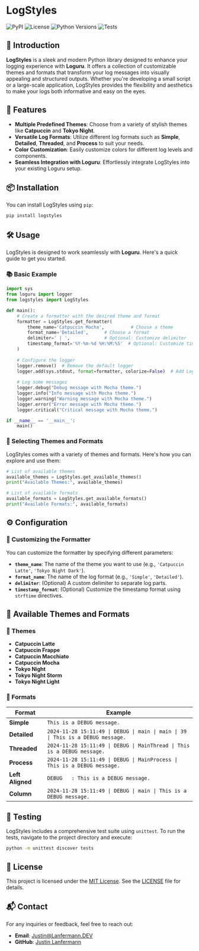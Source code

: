 # LogStyles

![PyPI](https://img.shields.io/pypi/v/logstyles)
![License](https://img.shields.io/pypi/l/logstyles)
![Python Versions](https://img.shields.io/pypi/pyversions/logstyles)
![Tests](https://github.com/jaylann/logstyles/actions/workflows/python-app.yml/badge.svg)


## 🌟 Introduction

**LogStyles** is a sleek and modern Python library designed to enhance your logging experience with **Loguru**. It offers a collection of customizable themes and formats that transform your log messages into visually appealing and structured outputs. Whether you're developing a small script or a large-scale application, LogStyles provides the flexibility and aesthetics to make your logs both informative and easy on the eyes.

## 🚀 Features

- **Multiple Predefined Themes**: Choose from a variety of stylish themes like **Catpuccin** and **Tokyo Night**.
- **Versatile Log Formats**: Utilize different log formats such as **Simple**, **Detailed**, **Threaded**, and **Process** to suit your needs.
- **Color Customization**: Easily customize colors for different log levels and components.
- **Seamless Integration with Loguru**: Effortlessly integrate LogStyles into your existing Loguru setup.

## 📦 Installation

You can install LogStyles using `pip`:

```bash
pip install logstyles
```

## 🛠️ Usage

LogStyles is designed to work seamlessly with **Loguru**. Here's a quick guide to get you started.

### 📚 Basic Example

```python
import sys
from loguru import logger
from logstyles import LogStyles

def main():
    # Create a formatter with the desired theme and format
    formatter = LogStyles.get_formatter(
        theme_name='Catpuccin Mocha',          # Choose a theme
        format_name='Detailed',      # Choose a format
        delimiter=' | ',             # Optional: Customize delimiter
        timestamp_format='%Y-%m-%d %H:%M:%S'  # Optional: Customize timestamp format
    )
    
    # Configure the logger
    logger.remove()  # Remove the default logger
    logger.add(sys.stdout, format=formatter, colorize=False)  # Add LogStyles formatter
    
    # Log some messages
    logger.debug("Debug message with Mocha theme.")
    logger.info("Info message with Mocha theme.")
    logger.warning("Warning message with Mocha theme.")
    logger.error("Error message with Mocha theme.")
    logger.critical("Critical message with Mocha theme.")

if __name__ == '__main__':
    main()
```

### 🎨 Selecting Themes and Formats

LogStyles comes with a variety of themes and formats. Here's how you can explore and use them:

```python
# List of available themes
available_themes = LogStyles.get_available_themes()
print("Available Themes:", available_themes)

# List of available formats
available_formats = LogStyles.get_available_formats()
print("Available Formats:", available_formats)
```

## ⚙️ Configuration

### 🔧 Customizing the Formatter

You can customize the formatter by specifying different parameters:

- **`theme_name`**: The name of the theme you want to use (e.g., `'Catpuccin Latte'`, `'Tokyo Night Dark'`).
- **`format_name`**: The name of the log format (e.g., `'Simple'`, `'Detailed'`).
- **`delimiter`**: (Optional) A custom delimiter to separate log parts.
- **`timestamp_format`**: (Optional) Customize the timestamp format using `strftime` directives.


## 📂 Available Themes and Formats

### 🎨 Themes

- **Catpuccin Latte**
- **Catpuccin Frappe**
- **Catpuccin Macchiato**
- **Catpuccin Mocha**
- **Tokyo Night**
- **Tokyo Night Storm**
- **Tokyo Night Light**

### 📝 Formats

| **Format**       | **Example**                                                                                                                     |
|------------------|---------------------------------------------------------------------------------------------------------------------------------|
| **Simple**       | `This is a DEBUG message.`                                                                                                      |
| **Detailed**     | `2024-11-28 15:11:49 \| DEBUG \| main \| main \| 39 \| This is a DEBUG message.`                                             |
| **Threaded**     | `2024-11-28 15:11:49 \| DEBUG \| MainThread \| This is a DEBUG message.`                                                   |
| **Process**      | `2024-11-28 15:11:49 \| DEBUG \| MainProcess \| This is a DEBUG message.`                                                  |
| **Left Aligned** | `DEBUG   : This is a DEBUG message.`                                                                                           |
| **Column**       | `2024-11-28 15:11:49 \| DEBUG \| main \| This is a DEBUG message.`                                                         |

## 🧪 Testing

LogStyles includes a comprehensive test suite using `unittest`. To run the tests, navigate to the project directory and execute:

```bash
python -m unittest discover tests
```

## 📄 License

This project is licensed under the [MIT License](LICENSE). See the [LICENSE](LICENSE) file for details.

## 📬 Contact

For any inquiries or feedback, feel free to reach out:

- **Email**: [Justin@Lanfermann.DEV](mailto:Justin@Lanfermann.dev)
- **GitHub**: [Justin Lanfermann](https://github.com/jaylann)
